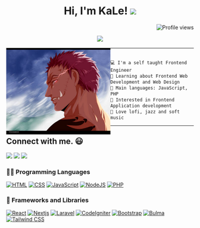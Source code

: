 <h1 align="center">
Hi, I'm KaLe!
  <img src="https://media.giphy.com/media/hvRJCLFzcasrR4ia7z/giphy.gif" width="30"></h1>
  <img src="https://gpvc.arturio.dev/mochamadhaikal" alt="Profile views" align='right'/> <a href="https://github.com/mochamadhaikal/mochamadhaikal/"> </a> 
<br/>

<!-- Typing SVG by DenverCoder1 - https://github.com/DenverCoder1/readme-typing-svg -->
<p align="center">
  <a href="https://github.com/DenverCoder1/readme-typing-svg"><img src="https://readme-typing-svg.herokuapp.com?lines=Freelancer;FrontEnd+Engineer;SRRP's+Honey&center=true&width=380&height=45"></a>
</p>

<img align="left" src="https://github.com/mochamadhaikal/mochamadhaikal/blob/main/image.jpg" alt="Unfortunately I didn't find the author of the pic, feel to open a pull request if found" width="280" />
<hr>

```

💻 I'm a self taught Frontend Engineer 
🌱 Learning about Frontend Web Development and Web Design
🌟 Main languages: JavaScript, PHP
🚩 Interested in Frontend Application development
🎵 Love lofi, jazz and soft music

```
<hr>

## Connect with me. :smiley:

<p>
<a href="https://www.linkedin.com/in/mochamadhaikal/"><img src="https://img.shields.io/badge/-Mochamad_Haikal-blue?logo=linkedin&style=flat-square"></a>
<a href="https://instagram.com/muhhaykale/"><img src="https://img.shields.io/badge/-muhhaykale-pink?logo=instagram&style=flat-square"/></a>
<a href="mailto:mhaikal1006@gmail.com"><img src="https://img.shields.io/badge/-mhaikal1006@gmail.com-black?logo=gmail&style=flat-square"/></a>
<!-- <a href="https://twitter.com/muhhaykale"><img src="https://img.shields.io/badge/-muhhaykale-blue?logo=twitter&style=flat-square"/></a> -->
</p>

### 👨‍💻 Programming Languages

<p>
    <a href="https://www.w3schools.com/html/"><img alt="HTML" src="https://img.shields.io/badge/HTML%20-%23E34F26.svg?logo=html5&logoColor=white"></a>
    <a href="https://www.w3schools.com/css/"><img alt="CSS" src="https://img.shields.io/badge/CSS%20-%231572B6.svg?logo=css3&logoColor=white"></a>
    <a href="https://developer.mozilla.org/en-US/docs/Web/JavaScript"><img alt="JavaScript" src="https://img.shields.io/badge/JavaScript%20-%23F7DF1E.svg?logo=javascript&logoColor=black"></a>
    <a href="https://nodejs.org"><img alt="NodeJS" src="https://img.shields.io/badge/Node.js%20-%2343853D.svg?logo=node.js&logoColor=white"></a>
    <a href="https://www.php.net"><img alt="PHP" src="https://img.shields.io/badge/PHP-%23777BB4.svg?logo=php&logoColor=white"></a>

### 🧰 Frameworks and Libraries

<p>
    <a href="https://reactjs.org/" target="_blank"><img src="https://img.shields.io/badge/React-20232A?style=for-the-badge&logo=react&logoColor=61DAFB" alt="React"></a>
    <a href="https://nextjs.org/" target="_blank"><img src="https://img.shields.io/badge/Next-black?style=for-the-badge&logo=next.js&logoColor=white" alt="Nextjs"></a>
    <a href="https://laravel.com/" target="_blank"><img src="https://img.shields.io/badge/Laravel-FF2D20?style=for-the-badge&logo=laravel&logoColor=white" alt="Laravel"/></a>
    <a href="https://codeigniter.com/" target="_blank"><img src="https://img.shields.io/badge/CodeIgniter-%23EF4223.svg?style=for-the-badge&logo=codeIgniter&logoColor=white" alt="CodeIgniter"></a>
    <a href="https://getbootstrap.com/" target="_blank"><img src="https://img.shields.io/badge/Bootstrap-563D7C?style=for-the-badge&logo=bootstrap&logoColor=white" alt="Bootstrap"></a>
    <a href="https://bulma.io/" target="_blank"><img src="https://img.shields.io/badge/bulma-00D0B1?style=for-the-badge&logo=bulma&logoColor=white" alt="Bulma"></a> 
    <a href="https://tailwindcss.com/" target="_blank"><img src="https://img.shields.io/badge/Tailwind_CSS-0EA5E9?style=for-the-badge&logo=tailwindcss&logoColor=white" alt="Tailwind CSS"></a>
</p>
